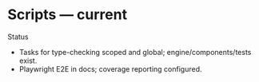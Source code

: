 # Scripts — current

Status
- Tasks for type-checking scoped and global; engine/components/tests exist.
- Playwright E2E in docs; coverage reporting configured.
